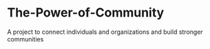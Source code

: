 # The-Power-of-Community
A project to connect individuals and organizations and build stronger communities
